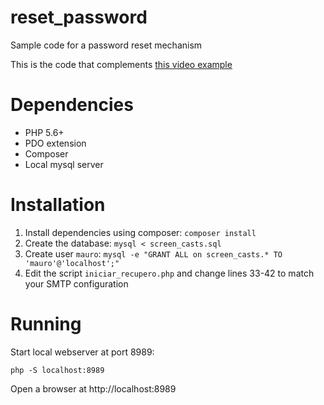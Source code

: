 # reset_password
Sample code for a password reset mechanism

This is the code that complements [this video example](https://www.youtube.com/watch?v=01K_JsFYtg4)

# Dependencies

* PHP 5.6+
* PDO extension
* Composer
* Local mysql server

# Installation

1. Install dependencies using composer: `composer install`
2. Create the database: `mysql < screen_casts.sql`
3. Create user `mauro`: `mysql -e "GRANT ALL on screen_casts.* TO 'mauro'@'localhost';"`
4. Edit the script `iniciar_recupero.php` and change lines 33-42 to match your SMTP configuration

# Running

Start local webserver at port 8989:

`php -S localhost:8989`

 Open a browser at http://localhost:8989
